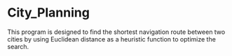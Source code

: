 # City_Planning
This program is designed to find the shortest navigation route between two cities by using Euclidean distance as a heuristic function to optimize the search. 
